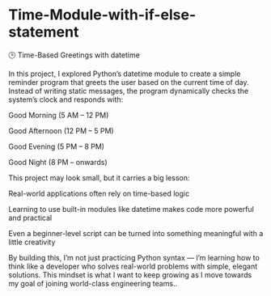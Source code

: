 # Time-Module-with-if-else-statement

🕒 Time-Based Greetings with datetime

In this project, I explored Python’s datetime module to create a simple reminder program that greets the user based on the current time of day.
Instead of writing static messages, the program dynamically checks the system’s clock and responds with:

Good Morning (5 AM – 12 PM)

Good Afternoon (12 PM – 5 PM)

Good Evening (5 PM – 8 PM)

Good Night (8 PM – onwards)

This project may look small, but it carries a big lesson:

Real-world applications often rely on time-based logic

Learning to use built-in modules like datetime makes code more powerful and practical

Even a beginner-level script can be turned into something meaningful with a little creativity

By building this, I’m not just practicing Python syntax — I’m learning how to think like a developer who solves real-world problems with simple, elegant solutions. This mindset is what I want to keep growing as I move towards my goal of joining world-class engineering teams..

